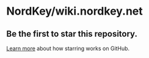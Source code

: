 # NordKey/wiki.nordkey.net

## Be the first to star this repository.

[Learn more](https://docs.github.com/articles/about-stars) about how starring works on GitHub.

